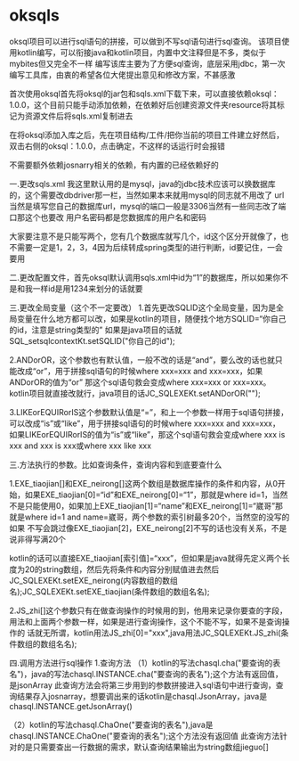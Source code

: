 # oksqls
oksql项目可以进行sql语句的拼接，可以做到不写sql语句进行sql查询。
该项目使用kotlin编写，可以衔接java和kotlin项目，内置中文注释但是不多，类似于mybites但又完全不一样
编写该库主要为了方便sql查询，底层采用jdbc，第一次编写工具库，由衷的希望各位大佬提出意见和修改方案，不甚感激

首次使用oksql首先将oksql的jar包和sqls.xml下载下来，可以直接依赖oksql：1.0.0，这个目前只能手动添加依赖，在依赖好后创建资源文件夹resource将其标记为资源文件后将sqls.xml复制进去

在将oksql添加入库之后，先在项目结构/工件/把你当前的项目工件建立好然后，双击右侧的oksql：1.0.0，点击确定，不这样的话运行时会报错

不需要额外依赖josnarry相关的依赖，有内置的已经依赖好的

一.更改sqls.xml
我这里默认用的是mysql，java的jdbc技术应该可以换数据库的，这个需要改dbdriver那一栏，当然如果本来就用mysql的同志就不用改了
url当然是填写您自己的数据库url，mysql的端口一般是3306当然有一些同志改了端口那这个也要改
用户名密码都是您数据库的用户名和密码

大家要注意不是只能写两个，您有几个数据库就写几个，id这个区分开就像了，也不需要一定是1，2，3，4因为后续转成spring类型的进行判断，id要记住，一会要用

二.更改配置文件，首先oksql默认调用sqls.xml中id为“1”的数据库，所以如果你不是和我一样id是用1234来划分的话就要

三.更改全局变量（这个不一定要改）
1.首先更改SQLID这个全局变量，因为是全局变量在什么地方都可以改，如果是kotlin的项目，随便找个地方SQLID=“你自己的id，注意是string类型的”
如果是java项目的话就SQL_setsqlcontextKt.setSQLID("你自己的id");

2.ANDorOR，这个参数也有默认值，一般不改的话是“and”，要么改的话也就只能改成“or”，用于拼接sql语句的时候where xxx=xxx and xxx=xxx，如果ANDorOR的值为“or”
那这个sql语句救会变成where xxx=xxx or xxx=xxx。kotlin项目就直接改就行，java项目的话JC_SQLEXEKt.setANDorOR("");

3.LIKEorEQUIRorIS这个参数默认值是“=”，和上一个参数一样用于sql语句拼接，可以改成“is”或“like”，用于拼接sql语句的时候where xxx=xxx and xxx=xxx，
如果LIKEorEQUIRorIS的值为“is”或“like”，那这个sql语句救会变成where xxx is xxx and xxx is xxx或where xxx like xxx 


三.方法执行的参数。比如查询条件，查询内容和到底要查什么

1.EXE_tiaojian[]和EXE_neirong[]这两个数组是数据库操作的条件和内容，从0开始，如果EXE_tiaojian[0]=“id”和EXE_neirong[0]=“1”，那就是where id=1，当然
不是只能使用0，如果加上EXE_tiaojian[1]=“name”和EXE_neirong[1]=“崴哥”那就是where id=1 and name=崴哥，两个参数的索引树最多20个，当然空的没写的如果
不写会跳过像EXE_tiaojian[2]，EXE_neirong[2]不写的话也没有关系，不是说非得写满20个

kotlin的话可以直接EXE_tiaojian[索引值]=“xxx”，但如果是java就得先定义两个长度为20的string数组，然后先将条件和内容分别赋值进去然后
JC_SQLEXEKt.setEXE_neirong(内容数组的数组名);JC_SQLEXEKt.setEXE_tiaojian(条件数组的数组名名);

2.JS_zhi[]这个参数只有在做查询操作的时候用的到，他用来记录你要查的字段，用法和上面两个参数一样，如果是进行查询操作，这个不能不写，如果不是查询操作的
话就无所谓，kotlin用法JS_zhi[0]="xxx",java用法JC_SQLEXEKt.JS_zhi(条件数组的数组名名);

四.调用方法进行sql操作
1.查询方法
（1）kotlin的写法chasql.cha("要查询的表名")，java的写法chasql.INSTANCE.cha("要查询的表名");这个方法有返回值，是jsonArray
此查询方法会将第三步用到的参数拼接进入sql语句中进行查询，查询结果存入josnarray，想要调出来的话kotlin是chasql.JsonArray，java是chasql.INSTANCE.getJsonArray()

（2）kotlin的写法chasql.ChaOne("要查询的表名"),java是chasql.INSTANCE.ChaOne("要查询的表名");这个方法没有返回值
此查询方法针对的是只需要查出一行数据的需求，默认查询结果输出为string数组jieguo[]
